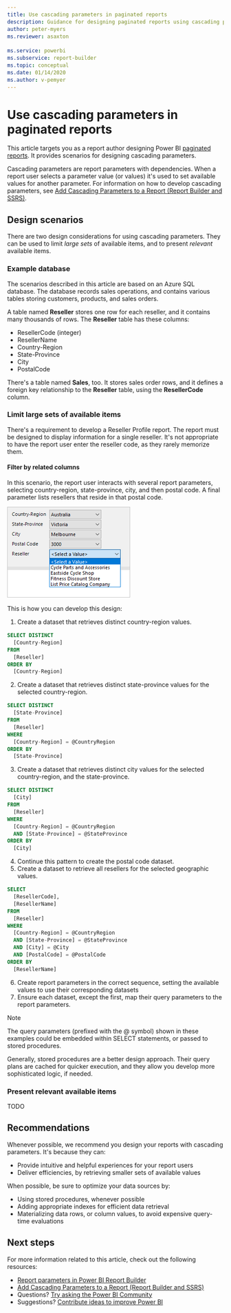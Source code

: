 ```yaml
---
title: Use cascading parameters in paginated reports
description: Guidance for designing paginated reports using cascading parameters.
author: peter-myers
ms.reviewer: asaxton

ms.service: powerbi
ms.subservice: report-builder
ms.topic: conceptual
ms.date: 01/14/2020
ms.author: v-pemyer
---
```


# Use cascading parameters in paginated reports

This article targets you as a report author designing Power BI [paginated reports](../paginated-reports-report-builder-power-bi.md). It provides scenarios for designing cascading parameters.

Cascading parameters are report parameters with dependencies. When a report user selects a parameter value (or values) it's used to set available values for another parameter. For information on how to develop cascading parameters, see [Add Cascading Parameters to a Report (Report Builder and SSRS)](/sql/reporting-services/report-design/add-cascading-parameters-to-a-report-report-builder-and-ssrs).

## Design scenarios

There are two design considerations for using cascading parameters. They can be used to limit _large sets_ of available items, and to present _relevant_ available items.

### Example database

The scenarios described in this article are based on an Azure SQL database. The database records sales operations, and contains various tables storing customers, products, and sales orders.

A table named **Reseller** stores one row for each reseller, and it contains many thousands of rows. The **Reseller** table has these columns:

- ResellerCode (integer)
- ResellerName
- Country-Region
- State-Province
- City
- PostalCode

There's a table named **Sales**, too. It stores sales order rows, and it defines a foreign key relationship to the **Reseller** table, using the **ResellerCode** column.

### Limit large sets of available items

There's a requirement to develop a Reseller Profile report. The report must be designed to display information for a single reseller. It's not appropriate to have the report user enter the reseller code, as they rarely memorize them.

#### Filter by related columns

In this scenario, the report user interacts with several report parameters, selecting country-region, state-province, city, and then postal code. A final parameter lists resellers that reside in that postal code.

![Image shows five report parameters: Country-region, State-province, City, Postal Code, and Reseller. The first four have values set, and the Reseller list is filtered to only four items.](media/paginaged-report-cascading-parameter/filter-by-related-columns-example.png)

This is how you can develop this design:

1. Create a dataset that retrieves distinct country-region values.
  ```sql
  SELECT DISTINCT
    [Country-Region]
  FROM
    [Reseller]
  ORDER BY
    [Country-Region]
  ```
2. Create a dataset that retrieves distinct state-province values for the selected country-region.
  ```sql
  SELECT DISTINCT
    [State-Province]
  FROM
    [Reseller]
  WHERE
    [Country-Region] = @CountryRegion
  ORDER BY
    [State-Province]
  ```
3. Create a dataset that retrieves distinct city values for the selected country-region, and the state-province.
  ```sql
  SELECT DISTINCT
    [City]
  FROM
    [Reseller]
  WHERE
    [Country-Region] = @CountryRegion
    AND [State-Province] = @StateProvince
  ORDER BY
    [City]
  ```
4. Continue this pattern to create the postal code dataset.
5. Create a dataset to retrieve all resellers for the selected geographic values.
  ```sql
  SELECT
    [ResellerCode],
    [ResellerName]
  FROM
    [Reseller]
  WHERE
    [Country-Region] = @CountryRegion
    AND [State-Province] = @StateProvince
    AND [City] = @City
    AND [PostalCode] = @PostalCode
  ORDER BY
    [ResellerName]
  ```
6. Create report parameters in the correct sequence, setting the available values to use their corresponding datasets
7. Ensure each dataset, except the first, map their query parameters to the report parameters.

> [!NOTE]
> The query parameters (prefixed with the @ symbol) shown in these examples could be embedded within SELECT statements, or passed to stored procedures.
>
> Generally, stored procedures are a better design approach. Their query plans are cached for quicker execution, and they allow you develop more sophisticated logic, if needed.

### Present relevant available items

TODO

## Recommendations

Whenever possible, we recommend you design your reports with cascading parameters. It's because they can:

- Provide intuitive and helpful experiences for your report users
- Deliver efficiencies, by retrieving smaller sets of available values

When possible, be sure to optimize your data sources by:

- Using stored procedures, whenever possible
- Adding appropriate indexes for efficient data retrieval
- Materializing data rows, or column values, to avoid expensive query-time evaluations

## Next steps

For more information related to this article, check out the following resources:

- [Report parameters in Power BI Report Builder](../report-builder-parameters.md)
- [Add Cascading Parameters to a Report (Report Builder and SSRS)](/sql/reporting-services/report-design/add-cascading-parameters-to-a-report-report-builder-and-ssrs)
- Questions? [Try asking the Power BI Community](https://community.powerbi.com/)
- Suggestions? [Contribute ideas to improve Power BI](https://ideas.powerbi.com)
